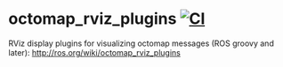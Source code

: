 octomap_rviz_plugins [![CI](https://github.com/octomap/octomap_rviz_plugins/workflows/CI/badge.svg)](https://github.com/octomap/octomap_rviz_plugins/actions?query=workflow%3ACI)
====================

RViz display plugins for visualizing octomap messages (ROS groovy and later):
http://ros.org/wiki/octomap_rviz_plugins
